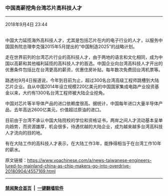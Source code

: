 ### 中国高薪挖角台湾芯片高科技人才
------------------------

<div class="published">
 <span class="date" title="中国时间">
  <time datetime="2018-09-04T23:44:06+07:59">
   2018年9月4日 23:44
  </time>
 </span>
</div>
<br/>
<div class="wsw">
 <p>
  中国大力延揽海外高科技人才，尤其是包括芯片在内的电子行业的人才，以服务中国国务院总理李克强2015年5月提出的“中国制造2025”的战略计划。
 </p>
 <p>
  走在世界前列的台湾芯片行业的高科技人才，由于两地的语言和文化相同，成为中国以高薪和其他福利延揽的高科技人才的首选。中国企业向台湾高科技人才开出的优惠条件包括比在台湾更高的薪资，优惠住房补贴，每年数次免费回台湾机票等。
 </p>
 <p>
  路透社9月4日报道说，今年到目前为止，超过300名台湾高级工程师跳槽到大陆芯片企业。自从中国2014年设立规模220亿美元的中国国家集成电路产业投资基金以来，大约有1300名台湾工程师被大陆企业挖角。
 </p>
 <p>
  中国对芯片等半导体产品的进口依赖度很高。据统计，中国每年进口大量半导体产品，去年高达2600亿美元，价值超过原油的进口。
 </p>
 <p>
  目前由于台湾不承认中国大陆院校的学位和资格证书，两岸之间人才流动基本呈单向趋势，而资源雄厚，机会很多，待遇优越的大陆企业，成为越来越多台湾高科技人才流向的目的地。
 </p>
 <p>
  有在大陆工作的高科技人才表示，在大陆工作3年，能挣得相当于在台湾工作10年的薪水。
 </p>
</div>

原文链接：https://www.voachinese.com/a/news-taiwanese-engineers-lured-to-mainland-china-as-chip-makers-go-into-overdrive-20180904/4557169.html


------------------------
#### [禁闻聚合首页](https://github.com/gfw-breaker/banned-news/blob/master/README.md) &nbsp;|&nbsp;  [一键翻墙软件](https://github.com/gfw-breaker/nogfw/blob/master/README.md)